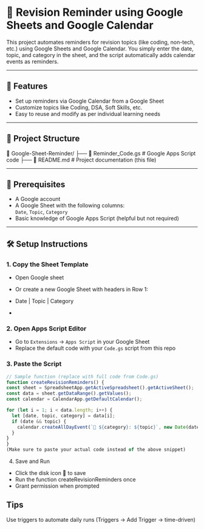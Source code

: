 # 📅 Revision Reminder using Google Sheets and Google Calendar

This project automates reminders for revision topics (like coding, non-tech, etc.) using Google Sheets and Google Calendar. You simply enter the date, topic, and category in the sheet, and the script automatically adds calendar events as reminders.

---

## 🚀 Features

- Set up reminders via Google Calendar from a Google Sheet
- Customize topics like Coding, DSA, Soft Skills, etc.
- Easy to reuse and modify as per individual learning needs

---

## 📁 Project Structure

📂 Google-Sheet-Reminder/
├── 📄 Reminder_Code.gs # Google Apps Script code
├── 📄 README.md # Project documentation (this file)


---

## 🧰 Prerequisites

- A Google account
- A Google Sheet with the following columns:  
  `Date`, `Topic`, `Category`
- Basic knowledge of Google Apps Script (helpful but not required)

---

## 🛠️ Setup Instructions

### 1. Copy the Sheet Template

- Open Google sheet 
- Or create a new Google Sheet with headers in Row 1:
- Date | Topic | Category

- 
### 2. Open Apps Script Editor

- Go to `Extensions` → `Apps Script` in your Google Sheet
- Replace the default code with your `Code.gs` script from this repo

### 3. Paste the Script

```javascript
// Sample function (replace with full code from Code.gs)
function createRevisionReminders() {
const sheet = SpreadsheetApp.getActiveSpreadsheet().getActiveSheet();
const data = sheet.getDataRange().getValues();
const calendar = CalendarApp.getDefaultCalendar();

for (let i = 1; i < data.length; i++) {
  let [date, topic, category] = data[i];
  if (date && topic) {
    calendar.createAllDayEvent(`📘 ${category}: ${topic}`, new Date(date));
  }
}
}
(Make sure to paste your actual code instead of the above snippet)
```
4. Save and Run
- Click the disk icon 💾 to save
- Run the function createRevisionReminders once
- Grant permission when prompted

## Tips 
Use triggers to automate daily runs (Triggers → Add Trigger → time-driven)

